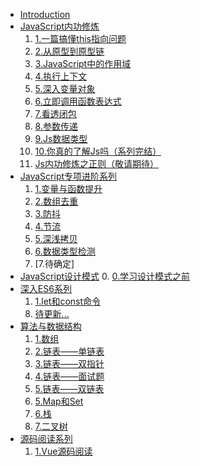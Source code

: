 <!--
 * @desc:
 * @Author: 余光
 * @Email: webbj97@163.com
 * @Date: 2019-11-21 17:45:26
 -->
* [Introduction](README.md)
* [JavaScript内功修炼](Js内功/summary.md)
    1. [1.一篇搞懂this指向问题](Js内功/1.一篇搞懂this指向问题.md)
    2. [2.从原型到原型链](Js内功/2.从原型到原型链.md)
    3. [3.JavaScript中的作用域](Js内功/3.JavaScript中的作用域.md)
    4. [4.执行上下文](Js内功/4.执行上下文.md)
    5. [5.深入变量对象](Js内功/5.深入变量对象.md)
    6. [6.立即调用函数表达式](Js内功/6.立即执行函数.md)
    7. [7.看透闭包](Js内功/7.闭包.md)
    8. [8.参数传递](Js内功/8.JavaScript中的参数传递.md)
    9. [9.Js数据类型](Js内功/9.基本数据类型.md)
    10. [10.你真的了解Js吗（系列完结）](Js内功/10.你真的了解Js吗1.md)
    11. [Js内功修炼之正则（敬请期待）]()
* [JavaScript专项进阶系列](Js专题/summary.md)
    1. [1.变量与函数提升](Js专题/1.变量与函数提升.md)
    2. [2.数组去重](Js专题/2.数组去重.md)
    4. [3.防抖](Js专题/3.防抖问题.md)
    3. [4.节流](Js专题/4.节流问题.md)
    5. [5.深浅拷贝](Js专题/5.深浅拷贝.md)
    6. [6.数据类型检测](Js专题/6.类型判断,md)
    7. [7.待确定]
* [JavaScript设计模式](JavaScript设计模式/READ.md)
    0. [0.学习设计模式之前](JavaScript设计模式/1.this.md)
* [深入ES6系列](ES6/summary.md)
    1. [1.let和const命令](ES6/1.let和const命令.md)
    <!-- 2. [2.深浅拷贝](ES6/basis/2.变量的解构赋值.md)
    3. [3.字符串的扩展](ES6/basis/3.字符串的扩展.md)
    4. [4.函数的扩展](ES6/basis/4.函数的扩展.md)
    5. [5.扩展运算符](ES6/basis/5.扩展运算符.md)
    6. [6.独一无二的Symbol](ES6/basis/6.独一无二的Symbol)
    7. [7.Promise浅谈](ES6/basis/7.Promise浅谈) -->
    8. [待更新...]()
* [算法与数据结构](algorithms/algorithms.md)
    1. [1.数组](algorithms/1.数组md)
    2. [2.链表——单链表](algorithms/链表1.md)
    3. [3.链表——双指针](algorithms/链表2.md)
    4. [4.链表——面试题](algorithms/链表3.md)
    4. [5.链表——双链表](algorithms/链表4.md)
    5. [5.Map和Set](algorithms/3.Map和Set.md)
    6. [6.栈](algorithms/4.栈.md)
    7. [7.二叉树](algorithms/5.二叉树.md)
* [源码阅读系列](sourceCode/sourceCode.md)
    1. [1.Vue源码阅读]()